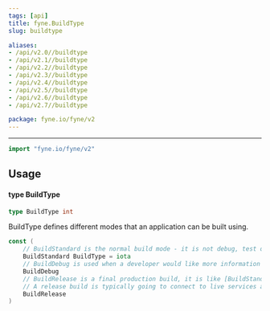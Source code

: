 ```yaml
---
tags: [api]
title: fyne.BuildType
slug: buildtype

aliases:
- /api/v2.0//buildtype
- /api/v2.1//buildtype
- /api/v2.2//buildtype
- /api/v2.3//buildtype
- /api/v2.4//buildtype
- /api/v2.5//buildtype
- /api/v2.6//buildtype
- /api/v2.7//buildtype

package: fyne.io/fyne/v2
---
```



---
```go
import "fyne.io/fyne/v2"
```

## Usage

#### type BuildType

```go
type BuildType int
```

BuildType defines different modes that an application can be built using.

```go
const (
	// BuildStandard is the normal build mode - it is not debug, test or release mode.
	BuildStandard BuildType = iota
	// BuildDebug is used when a developer would like more information and visual output for app debugging.
	BuildDebug
	// BuildRelease is a final production build, it is like [BuildStandard] but will use distribution certificates.
	// A release build is typically going to connect to live services and is not usually used during development.
	BuildRelease
)
```
